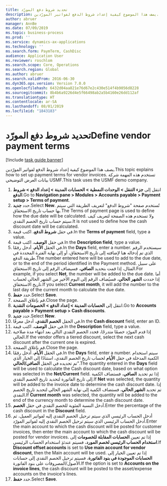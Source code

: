```yaml
---
title: ‏‫تحديد شروط دفع المورّد‬
description: يصف هذا الموضوع كيفية إعداد شروط الدفع لفواتير المورّدين.
author: abruer
manager: AnnBe
ms.date: 07/09/2019
ms.topic: business-process
ms.prod: ''
ms.service: dynamics-ax-applications
ms.technology: ''
ms.search.form: PaymTerm, CashDisc
audience: Application User
ms.reviewer: roschlom
ms.search.scope: Core, Operations
ms.search.region: Global
ms.author: abruer
ms.search.validFrom: 2016-06-30
ms.dyn365.ops.version: Version 7.0.0
ms.openlocfilehash: 6432d04aa821e76d67e2c430e514f4b9056d8228
ms.sourcegitcommit: 8b4b6a9226d4e5f66498ab2a5b4160e26dd112af
ms.translationtype: HT
ms.contentlocale: ar-SA
ms.lasthandoff: 08/01/2019
ms.locfileid: "1843183"
---
```

# <a name="define-vendor-payment-terms"></a><span data-ttu-id="e7264-103">‏‫تحديد شروط دفع المورّد‬</span><span class="sxs-lookup"><span data-stu-id="e7264-103">Define vendor payment terms</span></span>

[!include [task guide banner](../../includes/task-guide-banner.md)]

<span data-ttu-id="e7264-104">يصف هذا الموضوع كيفية إعداد شروط الدفع لفواتير المورّدين.</span><span class="sxs-lookup"><span data-stu-id="e7264-104">This topic explains how to set up payment terms for vendor invoices.</span></span> <span data-ttu-id="e7264-105">تستخدم هذه المهمة شركة بيانات العرض التوضيحي USMF.</span><span class="sxs-lookup"><span data-stu-id="e7264-105">This task uses the USMF demo company.</span></span>

1. <span data-ttu-id="e7264-106">انتقل إلى **جزء التنقل > الوحدات النمطية > الحسابات المدينة > إعداد الدفع‬ > شروط الدفع**.</span><span class="sxs-lookup"><span data-stu-id="e7264-106">Go to **Navigation pane > Modules > Accounts payable > Payment setup > Terms of payment**.</span></span>
2. <span data-ttu-id="e7264-107">حدد **جديد**.</span><span class="sxs-lookup"><span data-stu-id="e7264-107">Select **New**.</span></span> <span data-ttu-id="e7264-108">تُستخدم صفحة "شروط الدفع" لتعريف الطريقة التي سيتم بها حساب تاريخ الاستحقاق.</span><span class="sxs-lookup"><span data-stu-id="e7264-108">The Terms of payment page is used to define how the due date will be calculated.</span></span> <span data-ttu-id="e7264-109">ولا تستخدم هذه الصفحة لتعريف كيف سيتم حساب تاريخ الخصم النقدي.</span><span class="sxs-lookup"><span data-stu-id="e7264-109">It is not used to define how the cash discount date will be calculated.</span></span>  
3. <span data-ttu-id="e7264-110">في حقل **شروط الدفع**، اكتب قيمة.</span><span class="sxs-lookup"><span data-stu-id="e7264-110">In the **Terms of payment** field, type a value.</span></span>
4. <span data-ttu-id="e7264-111">في حقل **الوصف**، اكتب قيمة.</span><span class="sxs-lookup"><span data-stu-id="e7264-111">In the **Description field**, type a value.</span></span>
5. <span data-ttu-id="e7264-112">في الحقل **الأيام**، أدخل رقمًا.</span><span class="sxs-lookup"><span data-stu-id="e7264-112">In the **Days** field, enter a number.</span></span> <span data-ttu-id="e7264-113">سيستخدم الرقم الذي تم إدخاله هنا لإضافته إلى تاريخ الاستحقاق، أو إلى نهاية الفترة المحددة في طريقة الدفع.</span><span class="sxs-lookup"><span data-stu-id="e7264-113">The number entered here will be used to add to the due date, or to the end of the period identified in the Payment method.</span></span> <span data-ttu-id="e7264-114">على سبيل المثال، إذا قمت بتحديد **الصافي**، فسيضاف الرقم إلى تاريخ الاستحقاق.</span><span class="sxs-lookup"><span data-stu-id="e7264-114">For example, if you select **Net**, the number will be added to the due date.</span></span> <span data-ttu-id="e7264-115">أما إذا حددت **الشهر الحالي**، فسيُضاف الرقم إلى اليوم الأخير من الشهر الحالي لحساب تاريخ الاستحقاق.</span><span class="sxs-lookup"><span data-stu-id="e7264-115">If you select **Current month**, it will add the number to the last day of the current month to calculate the due date.</span></span>  
6. <span data-ttu-id="e7264-116">حدد **حفظ**.</span><span class="sxs-lookup"><span data-stu-id="e7264-116">Select **Save**.</span></span>
7. <span data-ttu-id="e7264-117">قم بإغلاق الصفحة.</span><span class="sxs-lookup"><span data-stu-id="e7264-117">Close the page.</span></span>
8. <span data-ttu-id="e7264-118">انتقل إلى **الحسابات المدينة > إعداد الدفع > الخصومات النقدية**‬‬.</span><span class="sxs-lookup"><span data-stu-id="e7264-118">Go to **Accounts payable > Payment setup > Cash discounts**.</span></span>
9. <span data-ttu-id="e7264-119">حدد **جديد**.</span><span class="sxs-lookup"><span data-stu-id="e7264-119">Select **New**.</span></span>
10. <span data-ttu-id="e7264-120">في الحقل **الخصم النقدي**، أدخل معرفًا.</span><span class="sxs-lookup"><span data-stu-id="e7264-120">In the **Cash discount** field, enter an ID.</span></span>
11. <span data-ttu-id="e7264-121">في حقل **الوصف**، اكتب قيمة.</span><span class="sxs-lookup"><span data-stu-id="e7264-121">In the **Description** field, type a value.</span></span>
12. <span data-ttu-id="e7264-122">إذا قدم المورّد خصمًا متدرجًا، فحدد الخصم النقدي التالي بعد انتهاء مدة صلاحية الحالي.</span><span class="sxs-lookup"><span data-stu-id="e7264-122">If the vendor offers a tiered discount, select the next cash discount after the current one is expired.</span></span>
13. <span data-ttu-id="e7264-123">قم بإغلاق الصفحة.</span><span class="sxs-lookup"><span data-stu-id="e7264-123">Close the page.</span></span>
14. <span data-ttu-id="e7264-124">في الحقل **الأيام**، أدخل رقمًا.</span><span class="sxs-lookup"><span data-stu-id="e7264-124">In the **Days** field, enter a number.</span></span> <span data-ttu-id="e7264-125">سيتم استخدام الكمية المدخلة في حقل **الأيام** لحساب تاريخ الخصم النقدي، استنادًا إلى الخيار الذي تم تحديده في الحقل **الصافي/الحالي**‬".</span><span class="sxs-lookup"><span data-stu-id="e7264-125">The quantity entered in the **Days** field will be used to calculate the Cash discount date, based on what option was selected in the **Net/Current** field.</span></span> <span data-ttu-id="e7264-126">إذا تم تحديد **الصافي**، فستضاف الكمية إلى تاريخ الفاتورة لتحديد تاريخ الخصم النقدي.</span><span class="sxs-lookup"><span data-stu-id="e7264-126">If **Net** was selected, the quantity will be added to the invoice date to determine the cash discount date.</span></span> <span data-ttu-id="e7264-127">إذا تم تحديد **الشهر الحالي**، فستضاف الكمية إلى نهاية الشهر الحالي لتحديد تاريخ الخصم النقدي.</span><span class="sxs-lookup"><span data-stu-id="e7264-127">If **Current month** was selected, the quantity will be added to the end of the currency month to determine the cash discount date.</span></span>  
15. <span data-ttu-id="e7264-128">أدخل النسبة المئوية للخصم النقدي في حقل **الخصم**.</span><span class="sxs-lookup"><span data-stu-id="e7264-128">Enter the percentage of the cash discount in the **Discount** field.</span></span> 
16. <span data-ttu-id="e7264-129">أدخل الحساب الرئيسي الذي سيتم ترحيل الخصم النقدي إليه لفواتير العميل، ثم أدخل الحساب الرئيسي الذي سيتم ترحيل الخصم النقدي إليه لفواتير المورّد.</span><span class="sxs-lookup"><span data-stu-id="e7264-129">Enter the main account to which the cash discount will be posted for customer invoices, then enter the main account to which the cash discount will be posted for vendor invoices.</span></span> <span data-ttu-id="e7264-130">إذا تم تعيين **الحسابات المقابلة للخصومات** إلى **استخدام الحساب الرئيسي لخصم المورد**، فسيتم عندئذٍ استخدام الحساب الرئيسي.</span><span class="sxs-lookup"><span data-stu-id="e7264-130">If **Discount offset accounts** is set to **Use main account for vendor discount**, then the Main account will be used.</span></span> <span data-ttu-id="e7264-131">إذا تم تعيين الخيار إلى **الحسابات الموجودة في بنود الفاتورة**، فسيتم ترحيل الخصم النقدي إلى حسابات الأصول/المصروفات على بنود الفاتورة.</span><span class="sxs-lookup"><span data-stu-id="e7264-131">If the option is set to **Accounts on the invoice lines**, the cash discount will be posted to the asset/expense accounts on the invoice's lines.</span></span>  
17. <span data-ttu-id="e7264-132">حدد **حفظ**.</span><span class="sxs-lookup"><span data-stu-id="e7264-132">Select **Save**.</span></span>


